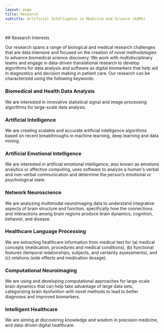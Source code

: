 ```yaml
---
layout: page
title: Research
subtitle: Artificial Intelligence in Medicine and Science (AIMS)
---
```

<br />
## Research Interests

Our research spans a range of biological and medical research challenges that are data intensive and focused on the creation of novel methodologies to advance biomedical science discovery. We work with multidisciplinary teams and engage in data-driven translational research to develop algorithms for data analysis and software as digital biomarkers that help aid in diagnostics and decision making in patient care. 
Our research can be characterized using the following keywords: 
### Biomedical and Health Data Analysis 
We are interested in innovative statistical signal and image processing algorithms for large-scale data analysis. 
### Artificial Intelligence
We are creating scalable and accurate artificial intelligence algorithms based on recent breakthroughs in machine learning, deep learning and data mining. 
### Artificial Emotional Intelligence
We are interested in artificial emotional intelligence, also known as emotions analytics or affective computing, uses software to analyze a human's verbal and non-verbal communication and determine the person’s emotional or psychological state.
### Network Neuroscience
We are analyzing multimodal neuroimaging data to understand integrative aspects of brain structure and function, specifically how the connections and interactions among brain regions produce brain dynamics, cognition, behavior, and disease.
### Healthcare Language Processing
We are extracting healthcare information from medical text for (a) medical concepts (medication, procedures and medical conditions), (b) functional features (temporal relationships, subjects, and certainty assessments), and (c) relations (side effects and medication dosage). 
### Computational Neuroimaging
We are using and developing computational approaches for large-scale brain dynamics that can help take advantage of large data sets, categorizing brain dysfuntion with novel methods to lead to better diagnoses and improved biomarkers.
### Intelligent Healthcare
We are aiming at discovering knowledge and wisdom in precision medicine, and data-driven digital healthcare.

